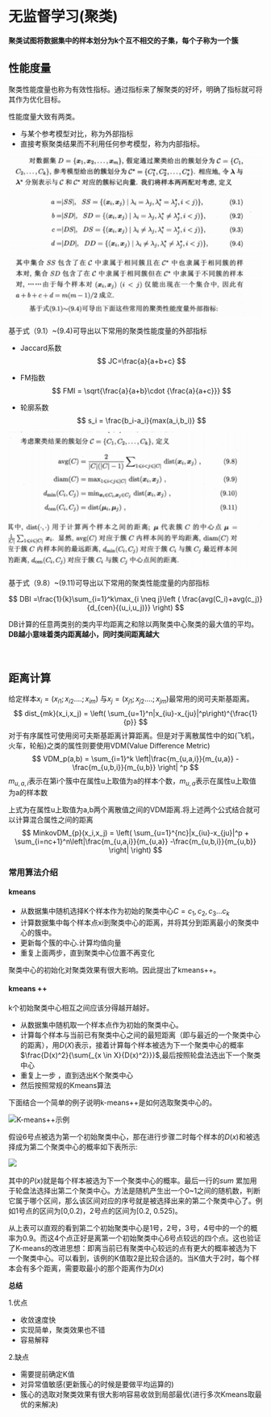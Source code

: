 # 无监督学习(聚类)
**聚类试图将数据集中的样本划分为k个互不相交的子集，每个子称为一个簇**

## 性能度量
聚类性能度量也称为有效性指标。通过指标来了解聚类的好坏，明确了指标就可将其作为优化目标。

性能度量大致有两类。
- 与某个参考模型对比，称为外部指标
- 直接考察聚类结果而不利用任何参考模型，称为内部指标。


![聚类 2](https://github.com/seyoulala/Basic-Algorithm/blob/master/picture/%E8%81%9A%E7%B1%BB.png)

基于式（9.1）~(9.4)可导出以下常用的聚类性能度量的外部指标

- Jaccard系数
$$
JC=\frac{a}{a+b+c}
$$

- FM指数
$$
FMI = \sqrt{\frac{a}{a+b}\cdot {\frac{a}{a+c}}}
$$

- 轮廓系数
  $$
  s_i = \frac{b_i-a_i}{max(a_i,b_i)}
  $$
  

![聚类2](../picture/%E8%81%9A%E7%B1%BB3.png)

基于式（9.8）~(9.11)可导出以下常用的聚类性能度量的内部指标

$$
DBI =\frac{1}{k}\sum_{i=1}^k\max_{i \neq j}\left ( \frac{avg(C_i)+avg(c_j)}{d_{cen}{(u_i,u_j)}} \right)
$$

DB计算的任意两类别的类内平均距离之和除以两聚类中心聚类的最大值的平均。
**DB越小意味着类内距离越小，同时类间距离越大**

​	  

## 距离计算

给定样本$x_i=(x_{i1};x_{i2}....;x_{im})$ 与$x_j=(x_{j1};x_{j2}....;x_{jm})$最常用的闵可夫斯基距离。
$$
dist_{mk}(x_i,x_j) = \left( \sum_{u=1}^n|x_{iu}-x_{ju}|^p\right)^{\frac{1}{p}}
$$
对于有序属性可使用闵可夫斯基距离计算距离。但是对于离散属性中的如{飞机，火车，轮船}之类的属性则要使用VDM(Value Difference Metric)
$$
VDM_p(a,b) = \sum_{i=1}^k \left|\frac{m_{u,a,i}}{m_{u,a}} -\frac{m_{u,b,i}}{m_{u,b}} \right| ^p
$$
$m_{u,a,i}$表示在第i个簇中在属性u上取值为a的样本个数，$m_{u,a}$表示在属性u上取值为a的样本数

上式为在属性u上取值为a,b两个离散值之间的VDM距离.将上述两个公式结合就可以计算混合属性之间的距离
$$
MinkovDM_{p}(x_i,x_j) = \left( \sum_{u=1}^{nc}|x_{iu}-x_{ju}|^p +  \sum_{i=nc+1}^n\left|\frac{m_{u,a,i}}{m_{u,a}} -\frac{m_{u,b,i}}{m_{u,b}} \right|        \right)
$$


### 常用算法介绍

#### kmeans

- 从数据集中随机选择K个样本作为初始的聚类中心$C={c_1,c_2,c_3...c_k}$
- 计算数据集中每个样本点xi到聚类中心的距离，并将其分到距离最小的聚类中心的簇中。
- 更新每个簇的中心.计算均值向量
- 重复上面两步，直到聚类中心位置不再变化

聚类中心的初始化对聚类效果有很大影响。因此提出了kmeans++。
#### kmeans ++
k个初始聚类中心相互之间应该分得越开越好。
- 从数据集中随机取一个样本点作为初始的聚类中心。
- 计算每个样本与当前已有聚类中心之间的最短距离（即与最近的一个聚类中心的距离），用$D(X)$表示，接着计算每个样本被选为下一个聚类中心的概率$\frac{D(x)^2}{\sum{_{x \in X}{D(x)^2}}}$,最后按照轮盘法选出下一个聚类中心
- 重复上一步 ，直到选出K个聚类中心
- 然后按照常规的Kmeans算法

下面结合一个简单的例子说明k-means++是如何选取聚类中心的。

![K-means++示例](https://images2015.cnblogs.com/blog/1024143/201701/1024143-20170111025944728-1116870094.png)

假设6号点被选为第一个初始聚类中心，那在进行步骤二时每个样本的$D(x)$和被选择成为第二个聚类中心的概率如下表所示:

![](https://images2015.cnblogs.com/blog/1024143/201701/1024143-20170111025946338-787569010.png)


其中的$P(x)$就是每个样本被选为下一个聚类中心的概率。最后一行的$sum$ 累加用于轮盘法选择出第二个聚类中心。方法是随机产生出一个0~1之间的随机数，判断它属于哪个区间，那么该区间对应的序号就是被选择出来的第二个聚类中心了。例如1号点的区间为[0,0.2)，2号点的区间为[0.2, 0.525)。

 从上表可以直观的看到第二个初始聚类中心是1号，2号，3号，4号中的一个的概率为0.9。而这4个点正好是离第一个初始聚类中心6号点较远的四个点。这也验证了K-means的改进思想：即离当前已有聚类中心较远的点有更大的概率被选为下一个聚类中心。可以看到，该例的K值取2是比较合适的。当K值大于2时，每个样本会有多个距离，需要取最小的那个距离作为$D(x)$

**总结**

1.优点

- 收敛速度快
- 实现简单，聚类效果也不错
- 容易解释

2.缺点
- 需要提前确定K值
- 对异常值敏感(更新簇心的时候是要做平均运算的) 
- 簇心的选取对聚类效果有很大影响容易收敛到局部最优(进行多次Kmeans取最优的来解决)

